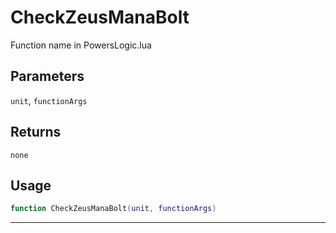 # CheckZeusManaBolt
Function name in PowersLogic.lua
## Parameters
`unit`, `functionArgs`
## Returns
`none`
## Usage
```lua
function CheckZeusManaBolt(unit, functionArgs)
```
---
